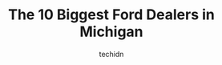 ---
layout: ampstory
image: https://i0.wp.com/paketmu.com/wp-content/uploads/2023/06/szott-ford-0-in-michigan-1686366240.jpeg?resize=640,853
author: techidn
featured: false
description: Explore the diverse Ford Dealer scene in Michigan, home to an incredible selection of 10 establishments catering to every taste. Whether youre in search of iconic favorites or undiscovered 
title: The 10 Biggest Ford Dealers in Michigan
cover:
   title: The 10 Biggest Ford Dealers in Michigan
   subtitle: RICKPATE
   background: https://paketmu.com/wp-content/uploads/2023/06/szott-ford-0-in-michigan-1686366240.jpeg

pages: 
 - layout: thirds
   top: <h1>#1 Jack Demmer Ford, Inc.</h1>
   bottom: "<p>I got an oil change at the quick lane at jack demmer and within 24 hours my car stopped working (literally stopped in the middle of the road and would not move, alarming </p>"
   background: https://paketmu.com/wp-content/uploads/2023/06/szott-ford-1-in-michigan-1686366241.jpeg
   backgroundblur: true
 - layout: thirds
   top: <h1>#2 Bill Brown Ford</h1>
   bottom: "<p>Frank was the best salesman Ive ever worked with. He was so friendly, easy to talk to, honest and went above and beyond to make my experience a great one. I was in and</p>"
   background: https://paketmu.com/wp-content/uploads/2023/06/szott-ford-2-in-michigan-1686366241.jpeg
   cta:
      link: https://paketmu.com/the-10-biggest-ford-dealers-in-michigan/
      text: The 10 Biggest Ford Dealers in Michigan
 - layout: thirds
   top: <h1>#3 Pat Milliken Ford</h1>
   bottom: "<p>Wow, what can I say! Taking delivery of a Ford GT is something very special, and Kevin and Pat Milliken Ford made sure that it was. The whole process from start to finish</p>"
   background: https://paketmu.com/wp-content/uploads/2023/06/szott-ford-3-in-michigan-1686366242.jpeg
   cta:
      link: https://paketmu.com/the-10-biggest-ford-dealers-in-michigan/
      text: The 10 Biggest Ford Dealers in Michigan
 - layout: thirds
   top: <h1>#4 Taylor Ford</h1>
   bottom: "<p>13500 Telegraph Rd, Taylor, MI 48180, United States</p>"
   background: https://images.unsplash.com/photo-1553949345-eb786bb3f7ba?ixlib=rb-4.0.3&ixid=MnwxMjA3fDB8MHxwaG90by1wYWdlfHx8fGVufDB8fHx8&auto=format&fit=crop&w=640&h=853&q=80
   cta:
      link: https://paketmu.com/the-10-biggest-ford-dealers-in-michigan/
      text: The 10 Biggest Ford Dealers in Michigan
 - layout: thirds
   top: <h1>#5 Lasco Ford</h1>
   bottom: "<p>2525 Owen Rd, Fenton, MI 48430, United States</p>"
   background: https://images.unsplash.com/photo-1580610447943-1bfbef5efe07?ixlib=rb-4.0.3&ixid=MnwxMjA3fDB8MHxwaG90by1wYWdlfHx8fGVufDB8fHx8&auto=format&fit=crop&w=640&h=853&q=80
   cta:
      link: https://paketmu.com/the-10-biggest-ford-dealers-in-michigan/
      text: The 10 Biggest Ford Dealers in Michigan
 - layout: thirds
   top: <h1>#6 Szott Ford</h1>
   bottom: "<p>8800 E Holly Rd, Holly, MI 48442, United States</p>"
   background: https://images.unsplash.com/photo-1567360425618-1594206637d2?ixlib=rb-4.0.3&ixid=MnwxMjA3fDB8MHxwaG90by1wYWdlfHx8fGVufDB8fHx8&auto=format&fit=crop&w=640&h=853&q=80
   cta:
      link: https://paketmu.com/the-10-biggest-ford-dealers-in-michigan/
      text: The 10 Biggest Ford Dealers in Michigan
 - layout: thirds
   top: <h1>#7 Village Ford</h1>
   bottom: "<p>23535 Michigan Ave, Dearborn, MI 48124, United States</p>"
   background: https://plus.unsplash.com/premium_photo-1664640458616-3c74f8cb4589?ixlib=rb-4.0.3&ixid=MnwxMjA3fDB8MHxwaG90by1wYWdlfHx8fGVufDB8fHx8&auto=format&fit=crop&w=640&h=853&q=80
   cta:
      link: https://paketmu.com/the-10-biggest-ford-dealers-in-michigan/
      text: The 10 Biggest Ford Dealers in Michigan
 - layout: thirds
   middle: Continue reading...
   background: https://images.unsplash.com/photo-1597773150796-e5c14ebecbf5?ixlib=rb-4.0.3&ixid=MnwxMjA3fDB8MHxwaG90by1wYWdlfHx8fGVufDB8fHx8&auto=format&fit=crop&w=640&h=853&q=80
   cta:
      link: https://paketmu.com/the-10-biggest-ford-dealers-in-michigan/
      text: The 10 Biggest Ford Dealers in Michigan
      
---